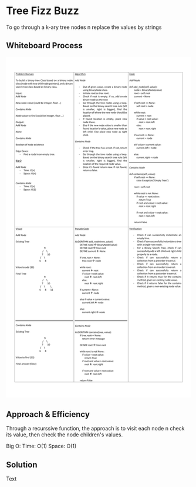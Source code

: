 # Tree Fizz Buzz

To go through a k-ary tree nodes n replace the values by strings

## Whiteboard Process

![WhiteBoard](./whiteboard.jpg)

## Approach & Efficiency

Through a recurssive function, the approach is to visit each node n check its value, then check the node children's values.

Big O:
Time: O(1)
Space: O(1)

## Solution

Text

